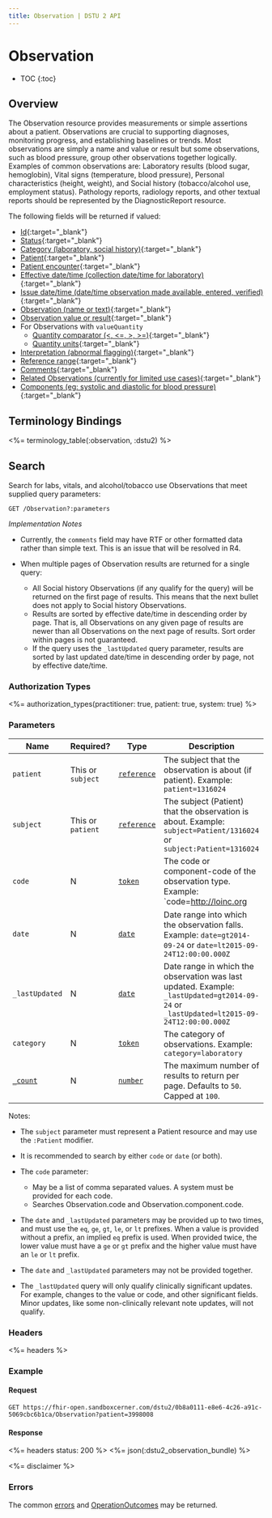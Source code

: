 ```yaml
---
title: Observation | DSTU 2 API
---
```


# Observation

* TOC
{:toc}

## Overview

The Observation resource provides measurements or simple assertions about a patient. Observations are crucial to supporting diagnoses, monitoring progress, and establishing baselines or trends. Most observations are simply a name and value or result but some observations, such as blood pressure, group other observations together logically.  Examples of common observations are: Laboratory results (blood sugar, hemoglobin), Vital signs (temperature, blood pressure), Personal characteristics (height, weight), and Social history (tobacco/alcohol use, employment status).  Pathology reports, radiology reports, and other textual reports should be represented by the DiagnosticReport resource.

The following fields will be returned if valued:

* [Id](http://hl7.org/fhir/dstu2/resource-definitions.html#Resource.id){:target="_blank"}
* [Status](http://hl7.org/fhir/DSTU2/observation-definitions.html#Observation.status){:target="_blank"}
* [Category (laboratory, social history)](http://hl7.org/fhir/DSTU2/observation-definitions.html#Observation.category){:target="_blank"}
* [Patient](http://hl7.org/fhir/DSTU2/observation-definitions.html#Observation.subject){:target="_blank"}
* [Patient encounter](http://hl7.org/fhir/DSTU2/observation-definitions.html#Observation.encounter){:target="_blank"}
* [Effective date/time (collection date/time for laboratory)](http://hl7.org/fhir/DSTU2/observation-definitions.html#Observation.effective_x_){:target="_blank"}
* [Issue date/time (date/time observation made available, entered, verified)](http://hl7.org/fhir/DSTU2/observation-definitions.html#Observation.issued){:target="_blank"}
* [Observation (name or text)﻿﻿](http://hl7.org/fhir/DSTU2/observation-definitions.html#Observation.code){:target="_blank"}
* [Observation value or result](http://hl7.org/fhir/observation-definitions.html#Observation.value_x_){:target="_blank"}
* For Observations with `valueQuantity`
  * [Quantity comparator﻿ (<, <=, >, >=)](http://hl7.org/fhir/DSTU2/datatypes-definitions.html#Quantity.comparator){:target="_blank"}
  * [Quantity units﻿﻿](http://hl7.org/fhir/DSTU2/datatypes-definitions.html#Quantity.unit){:target="_blank"}
* [Interpretation (abnormal flagging)](http://hl7.org/fhir/DSTU2/observation-definitions.html#Observation.interpretation){:target="_blank"}
* [Reference range](http://hl7.org/fhir/DSTU2/observation-definitions.html#Observation.referenceRange){:target="_blank"}
* [Comments](http://hl7.org/fhir/DSTU2/observation-definitions.html#Observation.comments){:target="_blank"}
* [Related Observations (currently for limited use cases)](http://hl7.org/fhir/DSTU2/observation-definitions.html#Observation.related){:target="_blank"}
* [Components (eg: systolic and diastolic for blood pressure)](http://hl7.org/fhir/DSTU2/observation-definitions.html#Observation.component){:target="_blank"}

## Terminology Bindings

<%= terminology_table(:observation, :dstu2) %>

## Search

Search for labs, vitals, and alcohol/tobacco use Observations that meet supplied query parameters:

    GET /Observation?:parameters

_Implementation Notes_

* Currently, the `comments` field may have RTF or other formatted data rather than simple text. This is an issue that will be resolved in R4.

* When multiple pages of Observation results are returned for a single query:
  * All Social history Observations (if any qualify for the query) will be returned on the first page of results. This means that the next bullet does not apply to Social history Observations.
  * Results are sorted by effective date/time in descending order by page. That is, all Observations on any given page of results are newer than all Observations on the next page of results. Sort order within pages is not guaranteed.
  * If the query uses the `_lastUpdated` query parameter, results are sorted by last updated date/time in descending order by page, not by effective date/time.

### Authorization Types

<%= authorization_types(practitioner: true, patient: true, system: true) %>

### Parameters

 Name             | Required?         | Type          | Description
------------------|-------------------|---------------|-----------------------------------------------------------------------------------------------------------------------------------------
 `patient`        | This or `subject` | [`reference`] | The subject that the observation is about (if patient). Example: `patient=1316024`
 `subject`        | This or `patient` | [`reference`] | The subject (Patient) that the observation is about. Example: `subject=Patient/1316024` or `subject:Patient=1316024`
 `code`           | N                 | [`token`]     | The code or component-code of the observation type. Example: `code=http://loinc.org|3094-0,http://loinc.org|3139-3`
 `date`           | N                 | [`date`]      | Date range into which the observation falls. Example: `date=gt2014-09-24` or `date=lt2015-09-24T12:00:00.000Z`
 `_lastUpdated`   | N                 | [`date`]      | Date range in which the observation was last updated. Example: `_lastUpdated=gt2014-09-24` or `_lastUpdated=lt2015-09-24T12:00:00.000Z`
 `category`       | N                 | [`token`]     | The category of observations. Example: `category=laboratory`
 [`_count`]       | N                 | [`number`]    | The maximum number of results to return per page. Defaults to `50`. Capped at `100`.

Notes:

* The `subject` parameter must represent a Patient resource and may use the `:Patient` modifier.

* It is recommended to search by either `code` or `date` (or both).

* The `code` parameter:
  * May be a list of comma separated values. A system must be provided for each code.
  * Searches Observation.code and Observation.component.code.

* The `date` and `_lastUpdated` parameters may be provided up to two times, and must use the `eq`, `ge`, `gt`, `le`, or `lt` prefixes. When a value is provided without a prefix, an implied `eq` prefix is used. When provided twice, the lower value must have a `ge` or `gt` prefix and the higher value must have an `le` or `lt` prefix.

* The `date` and `_lastUpdated` parameters may not be provided together.

* The `_lastUpdated` query will only qualify clinically significant updates. For example, changes to the value or code, and other significant fields. Minor updates, like some non-clinically relevant note updates, will not qualify.

### Headers

 <%= headers %>

### Example

#### Request

    GET https://fhir-open.sandboxcerner.com/dstu2/0b8a0111-e8e6-4c26-a91c-5069cbc6b1ca/Observation?patient=3998008

#### Response

<%= headers status: 200 %>
<%= json(:dstu2_observation_bundle) %>

<%= disclaimer %>

### Errors

The common [errors] and [OperationOutcomes] may be returned.

[`reference`]: http://hl7.org/fhir/dstu2/search.html#reference
[`token`]: http://hl7.org/fhir/dstu2/search.html#token
[`date`]: http://hl7.org/fhir/dstu2/search.html#date
[`_count`]: http://hl7.org/fhir/dstu2/search.html#count
[`number`]: http://hl7.org/fhir/dstu2/search.html#number
[errors]: ../../#client-errors
[OperationOutcomes]: ../../#operation-outcomes
